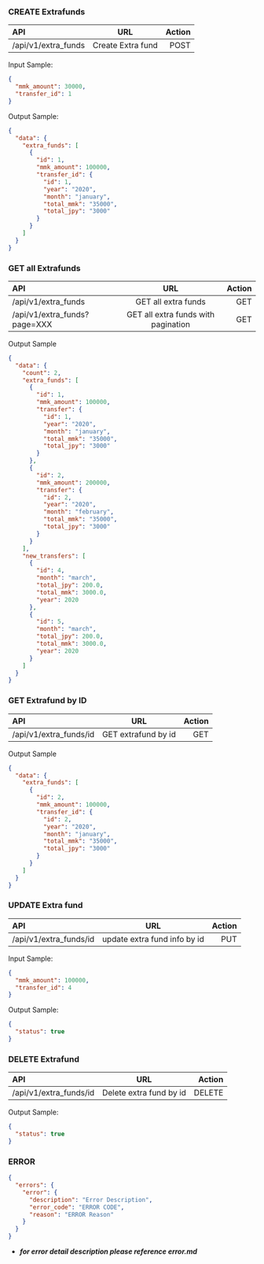 ### CREATE Extrafunds

| API                 |        URL        | Action |
| :------------------ | :---------------: | -----: |
| /api/v1/extra_funds | Create Extra fund |   POST |

Input Sample:

```json
{
  "mmk_amount": 30000,
  "transfer_id": 1
}
```

Output Sample:

```json
{
  "data": {
    "extra_funds": [
      {
        "id": 1,
        "mmk_amount": 100000,
        "transfer_id": {
          "id": 1,
          "year": "2020",
          "month": "january",
          "total_mmk": "35000",
          "total_jpy": "3000"
        }
      }
    ]
  }
}
```

### GET all Extrafunds

| API                          |                 URL                 | Action |
| :--------------------------- | :---------------------------------: | -----: |
| /api/v1/extra_funds          |         GET all extra funds         |    GET |
| /api/v1/extra_funds?page=XXX | GET all extra funds with pagination |    GET |

Output Sample

```json
{
  "data": {
    "count": 2,
    "extra_funds": [
      {
        "id": 1,
        "mmk_amount": 100000,
        "transfer": {
          "id": 1,
          "year": "2020",
          "month": "january",
          "total_mmk": "35000",
          "total_jpy": "3000"
        }
      },
      {
        "id": 2,
        "mmk_amount": 200000,
        "transfer": {
          "id": 2,
          "year": "2020",
          "month": "february",
          "total_mmk": "35000",
          "total_jpy": "3000"
        }
      }
    ],
    "new_transfers": [
      {
        "id": 4,
        "month": "march",
        "total_jpy": 200.0,
        "total_mmk": 3000.0,
        "year": 2020
      },
      {
        "id": 5,
        "month": "march",
        "total_jpy": 200.0,
        "total_mmk": 3000.0,
        "year": 2020
      }
    ]
  }
}
```

### GET Extrafund by ID

| API                    |         URL         | Action |
| :--------------------- | :-----------------: | -----: |
| /api/v1/extra_funds/id | GET extrafund by id |    GET |

Output Sample

```json
{
  "data": {
    "extra_funds": [
      {
        "id": 2,
        "mmk_amount": 100000,
        "transfer_id": {
          "id": 2,
          "year": "2020",
          "month": "january",
          "total_mmk": "35000",
          "total_jpy": "3000"
        }
      }
    ]
  }
}
```

### UPDATE Extra fund

| API                    |             URL              | Action |
| :--------------------- | :--------------------------: | -----: |
| /api/v1/extra_funds/id | update extra fund info by id |    PUT |

Input Sample:

```json
{
  "mmk_amount": 100000,
  "transfer_id": 4
}
```

Output Sample:

```json
{
  "status": true
}
```

### DELETE Extrafund

| API                    |           URL           | Action |
| :--------------------- | :---------------------: | -----: |
| /api/v1/extra_funds/id | Delete extra fund by id | DELETE |

Output Sample:

```json
{
  "status": true
}
```

### ERROR

```json
{
  "errors": {
    "error": {
      "description": "Error Description",
      "error_code": "ERROR CODE",
      "reason": "ERROR Reason"
    }
  }
}
```

- **_for error detail description please reference error.md_**
